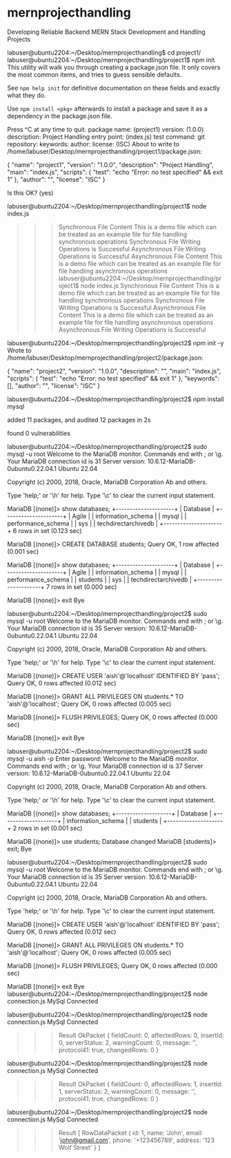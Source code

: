 # mernprojecthandling
Developing Reliable Backend MERN Stack Development and Handling Projects

labuser@ubuntu2204:~/Desktop/mernprojecthandling$ cd project1/
labuser@ubuntu2204:~/Desktop/mernprojecthandling/project1$ npm init
This utility will walk you through creating a package.json file.
It only covers the most common items, and tries to guess sensible defaults.

See `npm help init` for definitive documentation on these fields
and exactly what they do.

Use `npm install <pkg>` afterwards to install a package and
save it as a dependency in the package.json file.

Press ^C at any time to quit.
package name: (project1) 
version: (1.0.0) 
description: Project Handling
entry point: (index.js) 
test command: 
git repository: 
keywords: 
author: 
license: (ISC) 
About to write to /home/labuser/Desktop/mernprojecthandling/project1/package.json:

{
  "name": "project1",
  "version": "1.0.0",
  "description": "Project Handling",
  "main": "index.js",
  "scripts": {
    "test": "echo \"Error: no test specified\" && exit 1"
  },
  "author": "",
  "license": "ISC"
}


Is this OK? (yes)

labuser@ubuntu2204:~/Desktop/mernprojecthandling/project1$ node index.js 
>>> Synchronous File Content
 This is a demo file which can be treated as an example file for file handling synchronous operations
>>> Synchronous File Writing Operations is Successful
>>> Asynchronous File Writing Operations is Successful
>>> Asynchronous File Content
 This is a demo file which can be treated as an example file for file handling asynchronous operations
labuser@ubuntu2204:~/Desktop/mernprojecthandling/project1$ node index.js 
>>> Synchronous File Content
 This is a demo file which can be treated as an example file for file handling synchronous operations
>>> Synchronous File Writing Operations is Successful
>>> Asynchronous File Content
 This is a demo file which can be treated as an example file for file handling asynchronous operations
>>> Asynchronous File Writing Operations is Successful

labuser@ubuntu2204:~/Desktop/mernprojecthandling/project2$ npm init -y
Wrote to /home/labuser/Desktop/mernprojecthandling/project2/package.json:

{
  "name": "project2",
  "version": "1.0.0",
  "description": "",
  "main": "index.js",
  "scripts": {
    "test": "echo \"Error: no test specified\" && exit 1"
  },
  "keywords": [],
  "author": "",
  "license": "ISC"
}


labuser@ubuntu2204:~/Desktop/mernprojecthandling/project2$ npm install mysql

added 11 packages, and audited 12 packages in 2s

found 0 vulnerabilities

labuser@ubuntu2204:~/Desktop/mernprojecthandling/project2$ sudo mysql -u root
Welcome to the MariaDB monitor.  Commands end with ; or \g.
Your MariaDB connection id is 31
Server version: 10.6.12-MariaDB-0ubuntu0.22.04.1 Ubuntu 22.04

Copyright (c) 2000, 2018, Oracle, MariaDB Corporation Ab and others.

Type 'help;' or '\h' for help. Type '\c' to clear the current input statement.

MariaDB [(none)]> show databases;
+---------------------+
| Database            |
+---------------------+
| Agile               |
| information_schema  |
| mysql               |
| performance_schema  |
| sys                 |
| techdirectarchivedb |
+---------------------+
6 rows in set (0.123 sec)

MariaDB [(none)]> CREATE DATABASE students;
Query OK, 1 row affected (0.001 sec)

MariaDB [(none)]> show databases;
+---------------------+
| Database            |
+---------------------+
| Agile               |
| information_schema  |
| mysql               |
| performance_schema  |
| students            |
| sys                 |
| techdirectarchivedb |
+---------------------+
7 rows in set (0.000 sec)

MariaDB [(none)]> exit
Bye

labuser@ubuntu2204:~/Desktop/mernprojecthandling/project2$ sudo mysql -u root
Welcome to the MariaDB monitor.  Commands end with ; or \g.
Your MariaDB connection id is 35
Server version: 10.6.12-MariaDB-0ubuntu0.22.04.1 Ubuntu 22.04

Copyright (c) 2000, 2018, Oracle, MariaDB Corporation Ab and others.

Type 'help;' or '\h' for help. Type '\c' to clear the current input statement.

MariaDB [(none)]> CREATE USER 'aish'@'localhost' IDENTIFIED BY 'pass';
Query OK, 0 rows affected (0.012 sec)

MariaDB [(none)]> GRANT ALL PRIVILEGES ON students.* TO 'aish'@'localhost';
Query OK, 0 rows affected (0.005 sec)

MariaDB [(none)]> FLUSH PRIVILEGES;
Query OK, 0 rows affected (0.000 sec)

MariaDB [(none)]> exit
Bye

labuser@ubuntu2204:~/Desktop/mernprojecthandling/project2$ sudo mysql -u aish -p
Enter password: 
Welcome to the MariaDB monitor.  Commands end with ; or \g.
Your MariaDB connection id is 37
Server version: 10.6.12-MariaDB-0ubuntu0.22.04.1 Ubuntu 22.04

Copyright (c) 2000, 2018, Oracle, MariaDB Corporation Ab and others.

Type 'help;' or '\h' for help. Type '\c' to clear the current input statement.

MariaDB [(none)]> show databases;
+--------------------+
| Database           |
+--------------------+
| information_schema |
| students           |
+--------------------+
2 rows in set (0.001 sec)

MariaDB [(none)]> use students;
Database changed
MariaDB [students]> exit;
Bye

labuser@ubuntu2204:~/Desktop/mernprojecthandling/project2$ sudo mysql -u root
Welcome to the MariaDB monitor.  Commands end with ; or \g.
Your MariaDB connection id is 35
Server version: 10.6.12-MariaDB-0ubuntu0.22.04.1 Ubuntu 22.04

Copyright (c) 2000, 2018, Oracle, MariaDB Corporation Ab and others.

Type 'help;' or '\h' for help. Type '\c' to clear the current input statement.

MariaDB [(none)]> CREATE USER 'aish'@'localhost' IDENTIFIED BY 'pass';
Query OK, 0 rows affected (0.012 sec)

MariaDB [(none)]> GRANT ALL PRIVILEGES ON students.* TO 'aish'@'localhost';
Query OK, 0 rows affected (0.005 sec)

MariaDB [(none)]> FLUSH PRIVILEGES;
Query OK, 0 rows affected (0.000 sec)

MariaDB [(none)]> exit
Bye
labuser@ubuntu2204:~/Desktop/mernprojecthandling/project2$ node connection.js 
MySql Connected

labuser@ubuntu2204:~/Desktop/mernprojecthandling/project2$ node connection.js 
MySql Connected
>>> Result OkPacket {
  fieldCount: 0,
  affectedRows: 0,
  insertId: 0,
  serverStatus: 2,
  warningCount: 0,
  message: '',
  protocol41: true,
  changedRows: 0
}

labuser@ubuntu2204:~/Desktop/mernprojecthandling/project2$ node connection.js 
MySql Connected
>>> Result OkPacket {
  fieldCount: 0,
  affectedRows: 1,
  insertId: 1,
  serverStatus: 2,
  warningCount: 0,
  message: '',
  protocol41: true,
  changedRows: 0
}

labuser@ubuntu2204:~/Desktop/mernprojecthandling/project2$ node connection.js 
MySql Connected
>>> Result [
  RowDataPacket {
    id: 1,
    name: 'John',
    email: 'john@gmail.com',
    phone: '+123456789',
    address: '123 Wolf Street'
  }
]